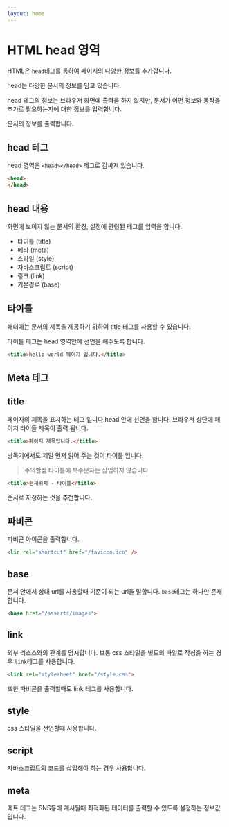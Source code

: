 ```yaml
---
layout: home
---
```


# HTML head 영역

HTML은 `head`테그를 통하여 페이지의 다양한 정보를 추가합니다.



head는 다양한 문서의 정보를 담고 있습니다.



head 테그의 정보는 브라우저 화면에 출력을 하지 않지만, 문서가 어떤 정보와 동작을 추가로 필요하는지에 대한 정보를 입력합니다.


문서의 정보를 출력합니다.

## head 테그
head 영역은 `<head></head>` 테그로 감싸져 있습니다.

```html
<head> 
</head>
```
## head 내용
화면에 보이지 않는 
문서의 환경, 설정에 관련된 테그를 입력을 합니다.

* 타이틀 (title)
* 메타 (meta)
* 스타일 (style)
* 자바스크립트 (script)
* 링크 (link)
* 기본경로 (base)

## 타이틀
해더에는 문서의 제목을 제공하기 위하여 title 테그를 사용할 수 있습니다.

타이틀 테그는 head 영역안에 선언을 해주도록 합니다.

```html
<title>hello world 페이지 입니다.</title>
```

## Meta 테그



## title
페이지의 제목을 표시하는 테그 입니다.head 안에 선언을 합니다.
브라우저 상단에 페이지 타이들 제목이 출력 됩니다.

```html
<title>페이지 제목입니다.</title>
```

낭독기에서도 제일 먼저 읽어 주는 것이 타이틀 입니다.

> 주의할점
타이틀에 특수문자는 삽입하지 않습니다.

```html
<title>현재위치 - 타이틀</title>
```

순서로 지정하는 것을 추천합니다.



## 파비콘

파비콘 아이콘을 출력합니다.



```html
<lin rel="shortcut" href="/favicon.ico" />
```





## base
문서 안에서 상대 url를 사용할때 기준이 되는 url을 말합니다.
`base`테그는 하나만 존재합니다.

```html
<base href="/asserts/images">
```



## link

외부 리소스와의 관계를 명시합니다. 보통 css 스타일을 별도의 파일로 작성을 하는 경우 `link`테그를 사용합니다.

```html
<link rel="stylesheet" href="/style.css">
```



또한 파비콘을 출력할때도 link 테그를 사용합니다.





## style

css 스타일을 선언할때 사용합니다.



## script

자바스크립트의 코드를 삽입해야 하는 경우 사용합니다.



## meta

메트 테그는 SNS등에 계시될때 최적화된 데이터를 출력할 수 있도록 설정하는 정보값 입니다.









